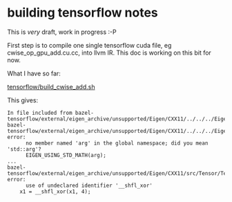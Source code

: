 # building tensorflow notes

This is *very* draft, work in progress :-P

First step is to compile one single tensorflow cuda file, eg cwise_op_gpu_add.cu.cc, into llvm IR.  This doc is working on this bit for now.

What I have so far:

[tensorflow/build_cwise_add.sh](https://github.com/cuda-ir-to-opencl/tree/master/tensorflow/build_cwise_add.sh)

This gives:
```
In file included from bazel-tensorflow/external/eigen_archive/unsupported/Eigen/CXX11/../../../Eigen/Core:330:
bazel-tensorflow/external/eigen_archive/unsupported/Eigen/CXX11/../../../Eigen/src/Core/MathFunctions.h:423:7: error: 
      no member named 'arg' in the global namespace; did you mean 'std::arg'?
      EIGEN_USING_STD_MATH(arg);
...
bazel-tensorflow/external/eigen_archive/unsupported/Eigen/CXX11/src/Tensor/TensorContractionCuda.h:618:10: error: 
      use of undeclared identifier '__shfl_xor'
    x1 = __shfl_xor(x1, 4);
```
